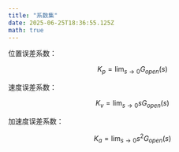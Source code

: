 ```yaml
---
title: "系数集"
date: 2025-06-25T18:36:55.125Z
math: true
---
```


位置误差系数：

$$
 K_p=\lim_{s\to0}G_{open}\left(s\right)
$$

速度误差系数：

$$
 K_v=\lim_{s\to0}sG_{open}\left(s\right)
$$

加速度误差系数：

$$
 K_a=\lim_{s\to0}s^2G_{open}\left(s\right)
$$
